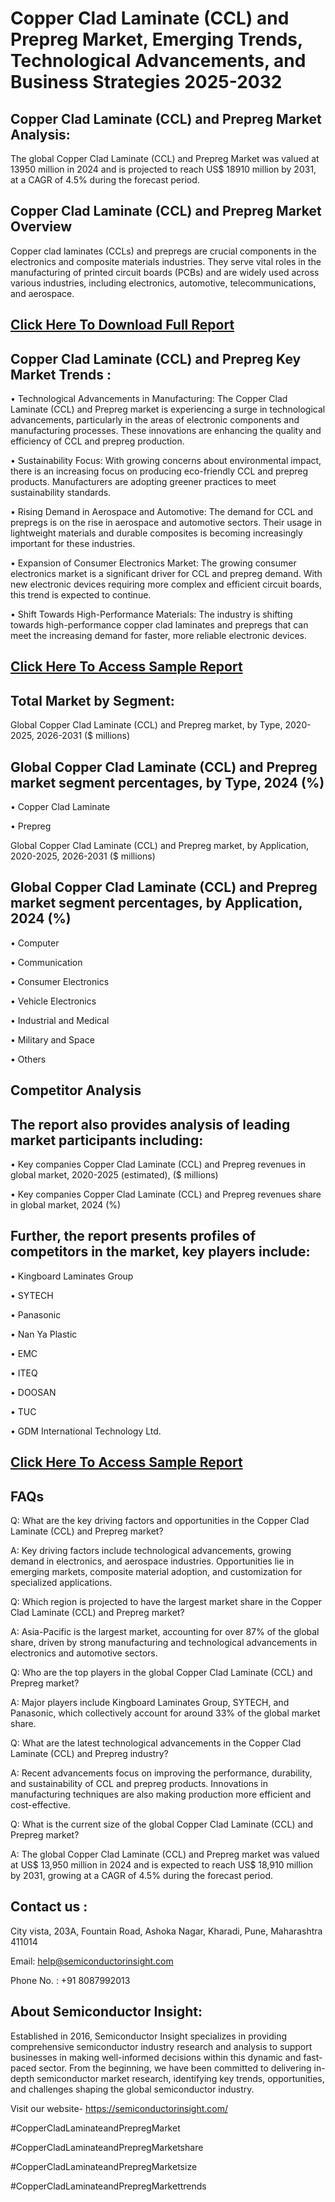Copper Clad Laminate (CCL) and Prepreg Market, Emerging Trends, Technological Advancements, and Business Strategies 2025-2032
=
Copper Clad Laminate (CCL) and Prepreg Market Analysis:
-
The global Copper Clad Laminate (CCL) and Prepreg Market was valued at 13950 million in 2024 and is projected to reach US$ 18910 million by 2031, at a CAGR of 4.5% during the forecast period.

Copper Clad Laminate (CCL) and Prepreg Market Overview
-
Copper clad laminates (CCLs) and prepregs are crucial components in the electronics and composite materials industries. They serve vital roles in the manufacturing of printed circuit boards (PCBs) and are widely used across various industries, including electronics, automotive, telecommunications, and aerospace.

[Click Here To Download Full Report](https://semiconductorinsight.com/report/copper-clad-laminate-ccl-and-prepreg-market/)
-
Copper Clad Laminate (CCL) and Prepreg Key Market Trends  :
-
•	Technological Advancements in Manufacturing: The Copper Clad Laminate (CCL) and Prepreg market is experiencing a surge in technological advancements, particularly in the areas of electronic components and manufacturing processes. These innovations are enhancing the quality and efficiency of CCL and prepreg production.

•	Sustainability Focus: With growing concerns about environmental impact, there is an increasing focus on producing eco-friendly CCL and prepreg products. Manufacturers are adopting greener practices to meet sustainability standards.

•	Rising Demand in Aerospace and Automotive: The demand for CCL and prepregs is on the rise in aerospace and automotive sectors. Their usage in lightweight materials and durable composites is becoming increasingly important for these industries.

•	Expansion of Consumer Electronics Market: The growing consumer electronics market is a significant driver for CCL and prepreg demand. With new electronic devices requiring more complex and efficient circuit boards, this trend is expected to continue.

•	Shift Towards High-Performance Materials: The industry is shifting towards high-performance copper clad laminates and prepregs that can meet the increasing demand for faster, more reliable electronic devices.

[Click Here To Access Sample Report](https://semiconductorinsight.com/download-sample-report/?product_id=90925)
-
Total Market by Segment:
-
Global Copper Clad Laminate (CCL) and Prepreg market, by Type, 2020-2025, 2026-2031 ($ millions)

Global Copper Clad Laminate (CCL) and Prepreg market segment percentages, by Type, 2024 (%)
-
•	Copper Clad Laminate

•	Prepreg

Global Copper Clad Laminate (CCL) and Prepreg market, by Application, 2020-2025, 2026-2031 ($ millions)

Global Copper Clad Laminate (CCL) and Prepreg market segment percentages, by Application, 2024 (%)
-
•	Computer

•	Communication

•	Consumer Electronics

•	Vehicle Electronics

•	Industrial and Medical

•	Military and Space

•	Others

Competitor Analysis
-
The report also provides analysis of leading market participants including:
-
•	Key companies Copper Clad Laminate (CCL) and Prepreg revenues in global market, 2020-2025 (estimated), ($ millions)

•	Key companies Copper Clad Laminate (CCL) and Prepreg revenues share in global market, 2024 (%)

Further, the report presents profiles of competitors in the market, key players include:
-
•	Kingboard Laminates Group

•	SYTECH

•	Panasonic

•	Nan Ya Plastic

•	EMC

•	ITEQ

•	DOOSAN

•	TUC

•	GDM International Technology Ltd.

[Click Here To Access Sample Report](https://semiconductorinsight.com/download-sample-report/?product_id=90925)
-
FAQs
-
Q: What are the key driving factors and opportunities in the Copper Clad Laminate (CCL) and Prepreg market?

A: Key driving factors include technological advancements, growing demand in electronics, and aerospace industries. Opportunities lie in emerging markets, composite material adoption, and customization for specialized applications.

Q: Which region is projected to have the largest market share in the Copper Clad Laminate (CCL) and Prepreg market?

A: Asia-Pacific is the largest market, accounting for over 87% of the global share, driven by strong manufacturing and technological advancements in electronics and automotive sectors.

Q: Who are the top players in the global Copper Clad Laminate (CCL) and Prepreg market?

A: Major players include Kingboard Laminates Group, SYTECH, and Panasonic, which collectively account for around 33% of the global market share.

Q: What are the latest technological advancements in the Copper Clad Laminate (CCL) and Prepreg industry?

A: Recent advancements focus on improving the performance, durability, and sustainability of CCL and prepreg products. Innovations in manufacturing techniques are also making production more efficient and cost-effective.

Q: What is the current size of the global Copper Clad Laminate (CCL) and Prepreg market?

A: The global Copper Clad Laminate (CCL) and Prepreg market was valued at US$ 13,950 million in 2024 and is expected to reach US$ 18,910 million by 2031, growing at a CAGR of 4.5% during the forecast period.

Contact us : 
-
City vista, 203A, Fountain Road, Ashoka Nagar, Kharadi, Pune, Maharashtra 411014

Email: help@semiconductorinsight.com

Phone No. : +91 8087992013

About Semiconductor Insight:
-
Established in 2016, Semiconductor Insight specializes in providing comprehensive semiconductor industry research and analysis to support businesses in making well-informed decisions within this dynamic and fast-paced sector. From the beginning, we have been committed to delivering in-depth semiconductor market research, identifying key trends, opportunities, and challenges shaping the global semiconductor industry.

Visit our website- https://semiconductorinsight.com/

#CopperCladLaminateandPrepregMarket 

#CopperCladLaminateandPrepregMarketshare

#CopperCladLaminateandPrepregMarketsize

#CopperCladLaminateandPrepregMarkettrends 
 
 

